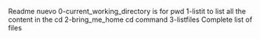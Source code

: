 Readme nuevo
0-current_working_directory is for pwd
1-listit to list all the content in the cd
2-bring_me_home cd command
3-listfiles Complete list of files


